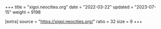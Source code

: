 +++
title = "xigoi.neocities.org"
date = "2022-03-22"
updated = "2023-07-15"
weight = 9198

[extra]
source = "https://xigoi.neocities.org/"
ratio = 32
size = 9
+++
